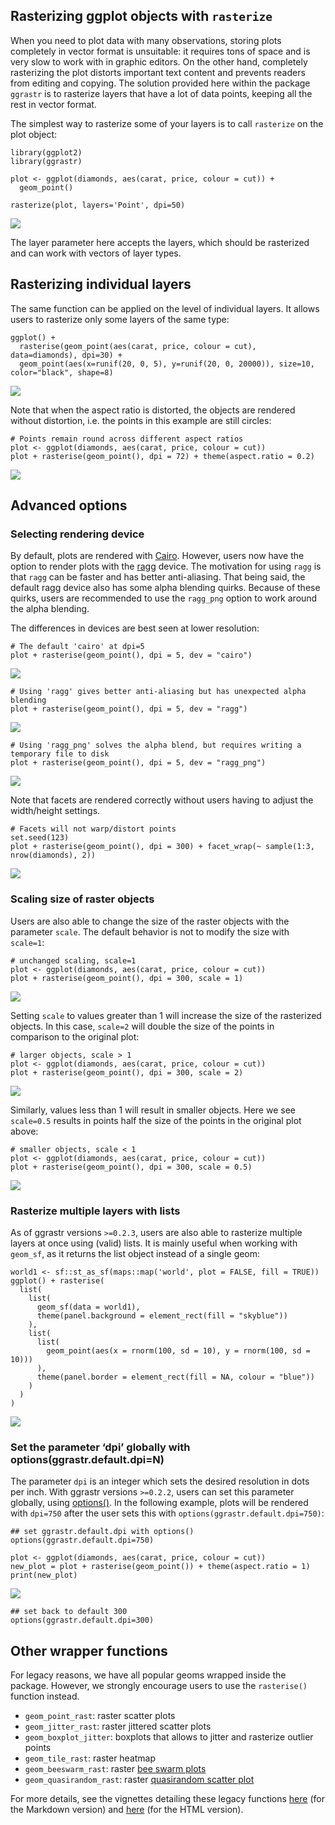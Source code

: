 ## Rasterizing ggplot objects with `rasterize`

When you need to plot data with many observations, storing plots
completely in vector format is unsuitable: it requires tons of space and
is very slow to work with in graphic editors. On the other hand,
completely rasterizing the plot distorts important text content and
prevents readers from editing and copying. The solution provided here
within the package `ggrastr` is to rasterize layers that have a lot of
data points, keeping all the rest in vector format.

The simplest way to rasterize some of your layers is to call `rasterize`
on the plot object:

    library(ggplot2)
    library(ggrastr)

    plot <- ggplot(diamonds, aes(carat, price, colour = cut)) +
      geom_point()

    rasterize(plot, layers='Point', dpi=50)

![](Raster_geoms_files/figure-markdown_strict/unnamed-chunk-1-1.png)

The layer parameter here accepts the layers, which should be rasterized
and can work with vectors of layer types.

## Rasterizing individual layers

The same function can be applied on the level of individual layers. It
allows users to rasterize only some layers of the same type:

    ggplot() + 
      rasterise(geom_point(aes(carat, price, colour = cut), data=diamonds), dpi=30) +
      geom_point(aes(x=runif(20, 0, 5), y=runif(20, 0, 20000)), size=10, color="black", shape=8)

![](Raster_geoms_files/figure-markdown_strict/unnamed-chunk-2-1.png)

Note that when the aspect ratio is distorted, the objects are rendered
without distortion, i.e. the points in this example are still circles:

    # Points remain round across different aspect ratios
    plot <- ggplot(diamonds, aes(carat, price, colour = cut))
    plot + rasterise(geom_point(), dpi = 72) + theme(aspect.ratio = 0.2)

![](Raster_geoms_files/figure-markdown_strict/unnamed-chunk-3-1.png)

## Advanced options

### Selecting rendering device

By default, plots are rendered with
[Cairo](https://CRAN.R-project.org/package=Cairo). However, users now
have the option to render plots with the
[ragg](https://github.com/r-lib/ragg) device. The motivation for using
`ragg` is that `ragg` can be faster and has better anti-aliasing. That
being said, the default ragg device also has some alpha blending quirks.
Because of these quirks, users are recommended to use the `ragg_png`
option to work around the alpha blending.

The differences in devices are best seen at lower resolution:

    # The default 'cairo' at dpi=5
    plot + rasterise(geom_point(), dpi = 5, dev = "cairo")

![](Raster_geoms_files/figure-markdown_strict/unnamed-chunk-4-1.png)

    # Using 'ragg' gives better anti-aliasing but has unexpected alpha blending
    plot + rasterise(geom_point(), dpi = 5, dev = "ragg")

![](Raster_geoms_files/figure-markdown_strict/unnamed-chunk-5-1.png)

    # Using 'ragg_png' solves the alpha blend, but requires writing a temporary file to disk
    plot + rasterise(geom_point(), dpi = 5, dev = "ragg_png")

![](Raster_geoms_files/figure-markdown_strict/unnamed-chunk-6-1.png)

Note that facets are rendered correctly without users having to adjust
the width/height settings.

    # Facets will not warp/distort points
    set.seed(123)
    plot + rasterise(geom_point(), dpi = 300) + facet_wrap(~ sample(1:3, nrow(diamonds), 2))

![](Raster_geoms_files/figure-markdown_strict/unnamed-chunk-7-1.png)

### Scaling size of raster objects

Users are also able to change the size of the raster objects with the
parameter `scale`. The default behavior is not to modify the size with
`scale=1`:

    # unchanged scaling, scale=1
    plot <- ggplot(diamonds, aes(carat, price, colour = cut))
    plot + rasterise(geom_point(), dpi = 300, scale = 1)

![](Raster_geoms_files/figure-markdown_strict/unnamed-chunk-8-1.png)

Setting `scale` to values greater than 1 will increase the size of the
rasterized objects. In this case, `scale=2` will double the size of the
points in comparison to the original plot:

    # larger objects, scale > 1
    plot <- ggplot(diamonds, aes(carat, price, colour = cut))
    plot + rasterise(geom_point(), dpi = 300, scale = 2)

![](Raster_geoms_files/figure-markdown_strict/unnamed-chunk-9-1.png)

Similarly, values less than 1 will result in smaller objects. Here we
see `scale=0.5` results in points half the size of the points in the
original plot above:

    # smaller objects, scale < 1
    plot <- ggplot(diamonds, aes(carat, price, colour = cut))
    plot + rasterise(geom_point(), dpi = 300, scale = 0.5)

![](Raster_geoms_files/figure-markdown_strict/unnamed-chunk-10-1.png)

### Rasterize multiple layers with lists

As of ggrastr versions `>=0.2.3`, users are also able to rasterize
multiple layers at once using (valid) lists. It is mainly useful when
working with `geom_sf`, as it returns the list object instead of a
single geom:

    world1 <- sf::st_as_sf(maps::map('world', plot = FALSE, fill = TRUE))
    ggplot() + rasterise(
      list(
        list(
          geom_sf(data = world1),
          theme(panel.background = element_rect(fill = "skyblue"))
        ),
        list(
          list(
            geom_point(aes(x = rnorm(100, sd = 10), y = rnorm(100, sd = 10)))
          ),
          theme(panel.border = element_rect(fill = NA, colour = "blue"))
        )
      )
    )

![](Raster_geoms_files/figure-markdown_strict/unnamed-chunk-11-1.png)

### Set the parameter ‘dpi’ globally with options(ggrastr.default.dpi=N)

The parameter `dpi` is an integer which sets the desired resolution in
dots per inch. With ggrastr versions `>=0.2.2`, users can set this
parameter globally, using
[options()](https://stat.ethz.ch/R-manual/R-devel/library/base/html/options.html).
In the following example, plots will be rendered with `dpi=750` after
the user sets this with `options(ggrastr.default.dpi=750)`:

    ## set ggrastr.default.dpi with options()
    options(ggrastr.default.dpi=750)

    plot <- ggplot(diamonds, aes(carat, price, colour = cut))
    new_plot = plot + rasterise(geom_point()) + theme(aspect.ratio = 1)
    print(new_plot)

![](Raster_geoms_files/figure-markdown_strict/unnamed-chunk-12-1.png)


    ## set back to default 300
    options(ggrastr.default.dpi=300)

## Other wrapper functions

For legacy reasons, we have all popular geoms wrapped inside the
package. However, we strongly encourage users to use the `rasterise()`
function instead.

-   `geom_point_rast`: raster scatter plots
-   `geom_jitter_rast`: raster jittered scatter plots
-   `geom_boxplot_jitter`: boxplots that allows to jitter and rasterize
    outlier points
-   `geom_tile_rast`: raster heatmap
-   `geom_beeswarm_rast`: raster [bee swarm
    plots](https://github.com/eclarke/ggbeeswarm#geom_beeswarm)
-   `geom_quasirandom_rast`: raster [quasirandom scatter
    plot](https://github.com/eclarke/ggbeeswarm#geom_quasirandom)

For more details, see the vignettes detailing these legacy functions
[here](https://github.com/VPetukhov/ggrastr/blob/main/vignettes/Legacy_functions.md)
(for the Markdown version) and
[here](https://htmlpreview.github.io/?https://raw.githubusercontent.com/VPetukhov/ggrastr/main/doc/Legacy_functions.html)
(for the HTML version).
